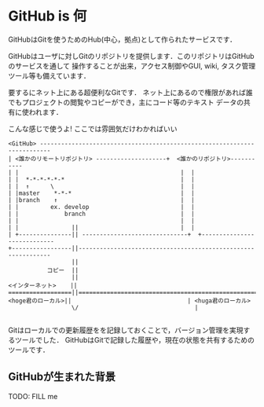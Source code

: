 # GitHub is 何

GitHubはGitを使うためのHub(中心，拠点)として作られたサービスです．

GitHubはユーザに対しGitのリポジトリを提供します．このリポジトリはGitHubのサービスを通して
操作することが出来，アクセス制御やGUI, wiki, タスク管理ツール等も備えています．

要するにネット上にある超便利なGitです．
ネット上にあるので権限があれば誰でもプロジェクトの閲覧やコピーができ，主にコード等のテキスト
データの共有に使われます．

こんな感じで使うよ!
ここでは雰囲気だけわかればいい

```
<GitHub> -------------------------------------------------------------------------
| <誰かのリモートリポジトリ> --------------------+  <誰かのリポジトリ>-----------
| |                                              |  |
| |  *-*-*-*-*-*                                 |  |
| |  ↑      \                                    |  |
| |master    *-*-*                               |  |
| |branch    ↑                                   |  |
| |         ex. develop                          |  |
| |             branch                           |  |
| |                                              |  |
| |               ||                             |  |
| +---------------|| ------------------------------+  +----------------------------
+-----------------||--------------------------------------------------------------
                  ||
           コピー  ||
                  ||
<インターネット>    ||
==================||===============================================================
<hoge君のローカル>||                                 | <huga君のローカル>
                  \/                                 |  


```

Gitはローカルでの更新履歴をを記録しておくことで，バージョン管理を実現するツールでした．
GitHubはGitで記録した履歴や，現在の状態を共有するためのツールです．

## GitHubが生まれた背景

TODO: FILL me

